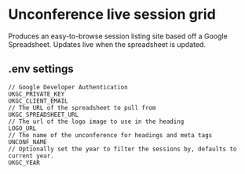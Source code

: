 # Unconference live session grid

Produces an easy-to-browse session listing site based off a Google Spreadsheet. Updates live when the spreadsheet is updated.

## .env settings

```
// Google Developer Authentication 
UKGC_PRIVATE_KEY
UKGC_CLIENT_EMAIL
// The URL of the spreadsheet to pull from
UKGC_SPREADSHEET_URL
// The url of the logo image to use in the heading
LOGO_URL
// The name of the unconference for headings and meta tags
UNCONF_NAME
// Optionally set the year to filter the sessions by, defaults to current year.
UKGC_YEAR
```
